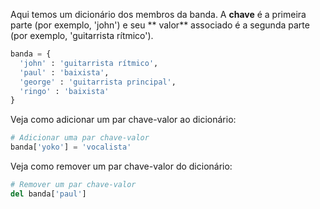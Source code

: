 Aqui temos um dicionário dos membros da banda. A **chave** é a primeira parte (por exemplo, 'john') e seu ** valor** associado é a segunda parte (por exemplo, 'guitarrista rítmico').

```python
banda = {   
  'john' : 'guitarrista rítmico',   
  'paul' : 'baixista',   
  'george' : 'guitarrista principal',   
  'ringo' : 'baixista'     
}
```

Veja como adicionar um par chave-valor ao dicionário:

```python
# Adicionar uma par chave-valor 
banda['yoko'] = 'vocalista'
```

Veja como remover um par chave-valor do dicionário:

```python
# Remover um par chave-valor
del banda['paul']
```
